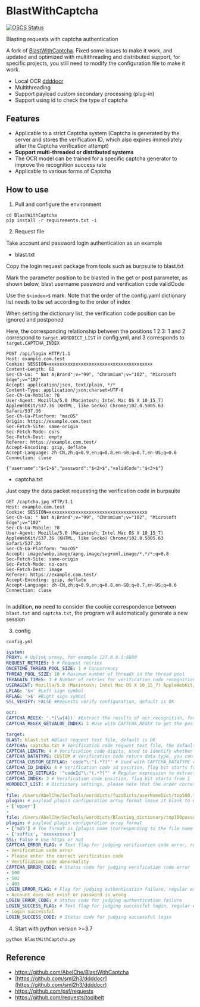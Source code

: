# BlastWithCaptcha

[![OSCS Status](https://www.oscs1024.com/platform/badge/AbelChe/BlastWithCaptcha.svg?size=large)](https://www.oscs1024.com/project/AbelChe/BlastWithCaptcha?ref=badge_large)

Blasting requests with captcha authentication

A fork of [BlastWithCaptcha](https://github.com/AbelChe/BlastWithCaptcha). Fixed some issues to make it work, and  updated and optimized with multithreading and distributed support, for specific projects, you still need to modify the configuration file to make it work.


- Local OCR [ddddocr](https://github.com/sml2h3/ddddocr)
- Multithreading
- Support payload custom secondary processing (plug-in)
- Support using id to check the type of captcha

## Features
- Applicable to a strict Captcha system (Captcha is generated by the server and stores the verification ID, which also expires immediately after the Captcha verification attempt)
- **Support multi-threaded or distributed systems**
- The OCR model can be trained for a specific captcha generator to improve the recognition success rate
- Applicable to various forms of Captcha

## How to use

1. Pull and configure the environment
```shell
cd BlastWithCaptcha
pip install -r requirements.txt -i
```


2. Request file

Take account and password login authentication as an example

- blast.txt

Copy the login request package from tools such as burpsuite to blast.txt

Mark the parameter position to be blasted in the get or post parameter, as shown below, blast username password and verification code validCode

Use the `$<index>$` mark. Note that the order of the config.yaml dictionary list needs to be set according to the order of index

When setting the dictionary list, the verification code position can be ignored and postponed

Here, the corresponding relationship between the positions 1 2 3: 1 and 2 correspond to `target.WORDDICT_LIST` in config.yml, and 3 corresponds to `target.CAPTCHA_INDEX`

```
POST /api/login HTTP/1.1
Host: example.com.test
Cookie: SESSION=xxxxxxxxxxxxxxxxxxxxxxxxxxxxxxxxxxxxxxx
Content-Length: 61
Sec-Ch-Ua: " Not A;Brand";v="99", "Chromium";v="102", "Microsoft Edge";v="102"
Accept: application/json, text/plain, */*
Content-Type: application/json;charset=UTF-8
Sec-Ch-Ua-Mobile: ?0
User-Agent: Mozilla/5.0 (Macintosh; Intel Mac OS X 10_15_7) AppleWebKit/537.36 (KHTML, like Gecko) Chrome/102.0.5005.63 Safari/537.36
Sec-Ch-Ua-Platform: "macOS"
Origin: https://example.com.test
Sec-Fetch-Site: same-origin
Sec-Fetch-Mode: cors
Sec-Fetch-Dest: empty
Referer: https://example.com.test/
Accept-Encoding: gzip, deflate
Accept-Language: zh-CN,zh;q=0.9,en;q=0.8,en-GB;q=0.7,en-US;q=0.6
Connection: close

{"username":"$<1>$","password":"$<2>$","validCode":"$<3>$"}
```

- captcha.txt

Just copy the data packet requesting the verification code in burpsuite

```
GET /captcha.jpg HTTP/1.1
Host: example.com.test
Cookie: SESSION=xxxxxxxxxxxxxxxxxxxxxxxxxxxxxxxxxxxxx
Sec-Ch-Ua: " Not A;Brand";v="99", "Chromium";v="102", "Microsoft Edge";v="102"
Sec-Ch-Ua-Mobile: ?0
User-Agent: Mozilla/5.0 (Macintosh; Intel Mac OS X 10_15_7) AppleWebKit/537.36 (KHTML, like Gecko) Chrome/102.0.5005.63 Safari/537.36
Sec-Ch-Ua-Platform: "macOS"
Accept: image/webp,image/apng,image/svg+xml,image/*,*/*;q=0.8
Sec-Fetch-Site: same-origin
Sec-Fetch-Mode: no-cors
Sec-Fetch-Dest: image
Referer: https://example.com.test/
Accept-Encoding: gzip, deflate
Accept-Language: zh-CN,zh;q=0.9,en;q=0.8,en-GB;q=0.7,en-US;q=0.6
Connection: close


```

In addition, **no** need to consider the cookie correspondence between `blast.txt` and `captcha.txt`, the program will automatically generate a new session



3. config

`config.yml`

```yaml
system:
PROXY: # Uplink proxy, for example 127.0.0.1:8080
REQUEST_RETRIES: 5 # Request retries
ONCETIME_THREAD_POOL_SIZE: 1 # Concurrency
THREAD_POOL_SIZE: 10 # Maximum number of threads in the thread pool
TRYAGAIN_TIMES: 3 # Number of retries for verification code recognition failure
USERAGENT: Mozilla/5.0 (Macintosh; Intel Mac OS X 10_15_7) AppleWebKit/537.36 (KHTML, like Gecko) Chrome/101.0.4951.64 Safari/537.36 #Custom user-agent
LFLAG: '$<' #Left sign symbol
RFLAG: '>$' #Right sign symbol
SSL_VERIFY: FALSE #Requests verify configuration, default is OK

ocr:
CAPTCHA_REGEX: '.*(\w{4})' #Extract the results of ocr recognition, for example .*(\w{4}) .*(\d{4}) (.*?) ......
CAPTCHA_REGEX_GETVALUE_INDEX: 1 #Use with CAPTCHA_REGEX to get the position of its regular expression result, starting from 1

target:
BLAST: blast.txt #Blast request text file, default is OK
CAPTCHA: captcha.txt # Verification code request text file, the default is ok
CAPTCHA_LENGTH: 4 # Verification code digits, used to identify whether the OCR recognition result is accurate or not, for example 4 6...... If set to 0, the verification code digits are not verified
CAPTCHA_DATATYPE: CUSTOM # Verification code return data type, you can choose original image: RAW base64 encoding: BASE64 custom data acquisition: CUSTOM
CAPTCHA_CUSTOM_GETFLAG: 'code"\:"(.*?)"' # Used with CAPTCHA_DATATYPE value of CUSTOM, regular expression to extract data
CAPTCHA_ID_INDEX: 4 # Verification code id position, flag bit starts from 1
CAPTCHA_ID_GETFLAG: '"codeId"\:"(.*?)"' # Regular expression to extract verification code id
CAPTCHA_INDEX: 3 # Verification code position, flag bit starts from 1
WORDDICT_LIST: # Dictionary settings, please note that the order corresponds to the order marked in the BLAST file
-
file: /Users/AbelChe/SecTools/worddicts/fuzzDicts/userNameDict/top500.txt # Dictionary file location
plugin: # payload plugin configuration array format leave it blank to use the original dictionary data
- ['upper']
-
file: /Users/AbelChe/SecTools/worddicts/Blasting_dictionary/top100password.txt # Dictionary file location
plugin: # payload plugin configuration array format
- ['md5'] # The format is [plugin name (corresponding to the file name in the plugins directory), parameter 1, parameter 2, ......] The parameter should correspond to args=[] in the plugin code, and the mapping relationship is args=[parameter 1, parameter 2, ......]
- ['suffix', 'xxxxxxxxxx']
SSL: False # Use https or not
CAPTCHA_ERROR_FLAG: # Text flag for judging verification code error, regular expression
- Verification code error
- Please enter the correct verification code
- Verification code abnormality
CAPTCHA_ERROR_CODE: # Status code for judging verification code error
- 500
- 502
- 403
LOGIN_ERROR_FLAG: # Flag for judging authentication failure, regular expression
- Account does not exist or password is wrong
LOGIN_ERROR_CODE: # Status code for judging authentication failure
LOGIN_SUCCESS_FLAG: # Text flag for judging successful login, regular expression
- Login successful
LOGIN_SUCCESS_CODE: # Status code for judging successful login

```


4. Start
with python version >=3.7

```shell
python BlastWithCaptcha.py
```



## Reference
- https://github.com/AbelChe/BlastWithCaptcha
- [https://github.com/sml2h3/ddddocr](https://github.com/sml2h3/ddddocr)
- https://github.com/psf/requests
- https://github.com/requests/toolbelt

